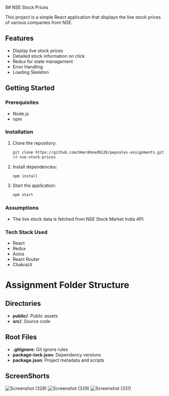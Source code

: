 8# NSE Stock Prices

This project is a simple React application that displays the live stock prices of various companies from NSE.

## Features
- Display live stock prices
- Detailed stock information on click
- Redux for state management
- Error Handling
- Loading Skeleton 

## Getting Started

### Prerequisites
- Node.js
- npm

### Installation
1. Clone the repository:
    ```sh
    git clone https://github.com/UmerAhmad9126/pepsales-assignments.git
    cd nse-stock-prices
    ```

2. Install dependencies:
    ```sh
    npm install
    ```

3. Start the application:
    ```sh
    npm start
    ```

### Assumptions
- The live stock data is fetched from NSE Stock Market India API.

### Tech Stack Used
- React
- Redux
- Axios
- React Router
- ChakraUI

# Assignment Folder Structure

## Directories
- **public/**: Public assets
- **src/**: Source code

## Root Files
- **.gitignore**: Git ignore rules
- **package-lock.json**: Dependency versions
- **package.json**: Project metadata and scripts

## ScreenShorts

![Screenshot (328)](https://github.com/UmerAhmad9126/pepsales-assignments/assets/107202480/46971815-83bc-44cd-a6ed-5bc03f9e0fd2)
![Screenshot (329)](https://github.com/UmerAhmad9126/pepsales-assignments/assets/107202480/249c8e9e-5785-4007-b547-abdac793a50f)
![Screenshot (331)](https://github.com/UmerAhmad9126/pepsales-assignments/assets/107202480/c708a293-2e8f-4e1b-8c15-0afd40569842)
